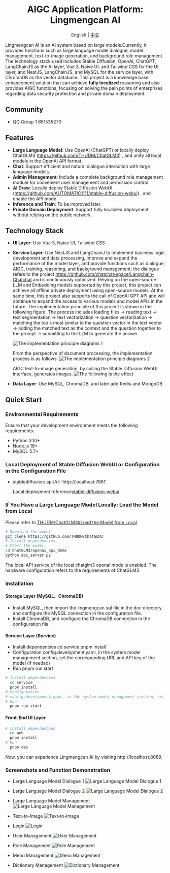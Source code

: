 <h1 align="center">AIGC Application Platform: Lingmengcan AI</h1>
<p align="center">English | <a href="README.zh-CN.md">中文</a> </p>

Lingmengcan AI is an AI system based on large models.Currently, it provides functions such as large language model dialogue, model management, text-to-image generation, and background role management. The technology stack used includes Stable Diffusion, OpenAI, ChatGPT, LangChainJS as the AI layer, Vue 3, Naive UI, and Tailwind CSS for the UI layer, and NestJS, LangChainJS, and MySQL for the service layer, with ChromaDB as the vector database. This project is a knowledge base enhancement solution that can achieve **fully localized** reasoning and also provides AIGC functions, focusing on solving the pain points of enterprises regarding data security protection and private domain deployment.

## Community

- QQ Group 1 651535270

## Features

- **Large Language Model**: Use OpenAI (ChatGPT) or locally deploy ChatGLM3 (https://github.com/THUDM/ChatGLM3) , and unify all local models in the OpenAI API format.
- **Chat**: Support efficient and natural dialogue interaction with large language models.
- **Admin Management**: Include a complete background role management module for convenient user management and permission control.
- **AI Draw**: Locally deploy Stable Diffusion WebUI (https://github.com/AUTOMATIC1111/stable-diffusion-webui) , and enable the API mode.
- **Inference and Train**: To be improved later.
- **Private Domain Deployment**: Support fully localized deployment without relying on the public network.

## Technology Stack

- **UI Layer**: Use Vue 3, Naive UI, Tailwind CSS
- **Service Layer**: Use NestJS and LangChainJ to implement business logic development and data processing, improve and expand the performance of the model layer, and provide functions such as dialogue, AIGC, training, reasoning, and background management; the dialogue refers to the project https://github.com/chatchat-space/Langchain-Chatchat and is continuously optimized.
  Relying on the open-source LLM and Embedding models supported by this project, this project can achieve all offline private deployment using open-source models. At the same time, this project also supports the call of OpenAI GPT API and will continue to expand the access to various models and model APIs in the future.
  The implementation principle of this project is shown in the following figure. The process includes loading files -> reading text -> text segmentation -> text vectorization -> question vectorization -> matching the top k most similar to the question vector in the text vector -> adding the matched text as the context and the question together to the prompt -> submitting to the LLM to generate the answer.

  ![The implementation principle diagrams 1](images/langchain+chatglm.png)

  From the perspective of document processing, the implementation process is as follows:
  ![The implementation principle diagrams 2](images/langchain+chatglm2.png)

  AIGC text-to-image generation, by calling the Stable Diffusion WebUI interface, generates images.
  ![The following is the effect](images/txt2img.png)

- **Data Layer**: Use MySQL, ChromaDB, and later add Redis and MongoDB

## Quick Start

### Environmental Requirements

Ensure that your development environment meets the following requirements:

- Python 3.10+
- Node.js 18+
- MySQL 5.7+

### Local Deployment of Stable Diffusion WebUI or Configuration in the Configuration File

- stablediffusion:
  apiUrl: 'http://localhost:7861'

  Local deployment reference[stable-diffusion-webui](https://github.com/AUTOMATIC1111/stable-diffusion-webui)

### If You Have a Large Language Model Locally: Load the Model from Local

Please refer to [THUDM/ChatGLM3#Load the Model from Local](https://github.com/THUDM/ChatGLM3#从本地加载模型)

```bash
# Download the model
git clone https://github.com/THUDM/ChatGLM3
# Install dependencies
# Start the model
cd ChatGLM3/openai_api_demo
python api_server.py
```

The local API service of the local chatglm3 openai mode is enabled. The hardware configuration refers to the requirements of ChatGLM3

### Installation

#### Storage Layer (MySQL、ChromaDB)

- Install MySQL, then import the lingmengcan.sql file in the doc directory, and configure the MySQL connection in the configuration file.
- Install ChromaDB, and configure the ChromaDB connection in the configuration file.

#### Service Layer (Service)

- Install dependencies
  cd service
  pnpm install
- Configuration
  config.development.yaml, in the system model management section, set the corresponding URL and API key of the model (if needed)
- Run
  pnpm run start

```bash
# Install dependencies
  cd service
  pnpm install
# Configuration
# config.development.yaml, in the system model management section, set the corresponding URL and API key of the model (if needed)
# Run
  pnpm run start
```

#### Front-End UI Layer

```bash
# Install dependencies
  cd web
  pnpm install
# Run
  pnpm dev
```

Now, you can experience Lingmengcan AI by visiting http://localhost:8089.

### Screenshots and Function Demonstration

- Large Language Model Dialogue 1
  ![Large Language Model Dialogue 1](images/chat1.png)

- Large Language Model Dialogue 2
  ![Large Language Model Dialogue 2](images/chat2.png)

- Large Language Model Management
  ![Large Language Model Management](images/llm-model1.png)

- Text-to-Image
  ![Text-to-Image](images/txt2img.png)

- Login
  ![Login](images/login-en.png)

- User Management
  ![User Management](images/user.png)

- Role Management
  ![Role Management](images/role.png)

- Menu Management
  ![Menu Management](images/menu.png)

- Dictionary Management
  ![Dictionary Management](images/dict.png)
